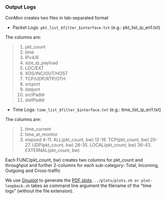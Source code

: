### Output Logs

ConMon creates two files in tab-separated format

* Packet Logs: `pkt_list_$filter_$interface.txt` (e.g.: pkt_list_ip_en1.txt)

The columns are:
> 1. pkt_count 
> 2. time 
> 3. IPv4/6 
> 4. size_ip_payload 
> 5. LOC/EXT 
> 6. XOS/INC/OUT/HOST
> 7. TCP/UDP/RTP/OTH 
> 8. srcport 
> 9. dstport 
> 10. srcIPaddr 
> 11. dstIPaddr

* Time Logs: `time_list_$filter_$interface.txt` (e.g.: time_list_ip_en1.txt)

The columns are:
> 1. time_current 
> 2. time_at_monitor 
> 3. elapsed 
> 4-11. ALL(pkt_count, bw) 
> 12-19. TCP(pkt_count, bw)
> 20-27. UDP(pkt_count, bw) 
> 28-35. LOCAL(pkt_count, bw) 
> 36-43. EXTERNAL(pkt_count, bw)


Each FUNC(pkt_count, bw) creates two columns for pkt_count and throughput
and further 2-columns for each sub-category: Total, Incoming, Outgoing and Cross-traffic

We use [Gnuplot](http://gnuplot.sourceforge.net/demo_cvs/) to generate the
[PDF plots](http://www.gnuplot.info/docs_4.6/gnuplot.pdf).
`../plots/plots.sh or plot-loopback.sh` takes as command line argument the
filename of the "time logs" (without the file extension).

